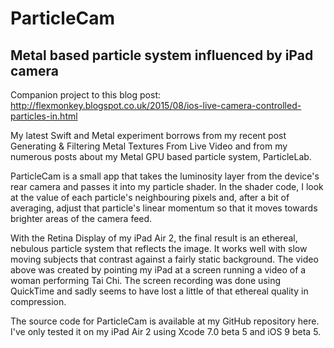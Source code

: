 # ParticleCam
## Metal based particle system influenced by iPad camera

Companion project to this blog post: http://flexmonkey.blogspot.co.uk/2015/08/ios-live-camera-controlled-particles-in.html

My latest Swift and Metal experiment borrows from my recent post Generating & Filtering Metal Textures From Live Video and from my numerous posts about my Metal GPU based particle system, ParticleLab.

ParticleCam is a small app that takes the luminosity layer from the device's rear camera and passes it into my particle shader. In the shader code, I look at the value of each particle's neighbouring pixels and, after a bit of averaging, adjust that particle's linear momentum so that it moves towards brighter areas of the camera feed.

With the Retina Display of my iPad Air 2, the final result is an ethereal, nebulous particle system that reflects the image. It works well with slow moving subjects that contrast against a fairly static background. The video above was created by pointing my iPad at a screen running a video of a woman performing Tai Chi. The screen recording was done using QuickTime and sadly seems to have lost a little of that ethereal quality in compression.

The source code for ParticleCam is available at my GitHub repository here. I've only tested it on my iPad Air 2 using Xcode 7.0 beta 5 and iOS 9 beta 5.
